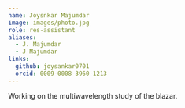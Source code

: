 ```yaml
---
name: Joysnkar Majumdar
image: images/photo.jpg
role: res-assistant
aliases:
  - J. Majumdar
  - J Majumdar
links:
  github: joysankar0701
  orcid: 0009-0008-3960-1213
---
```


Working on the multiwavelength study of the blazar.
